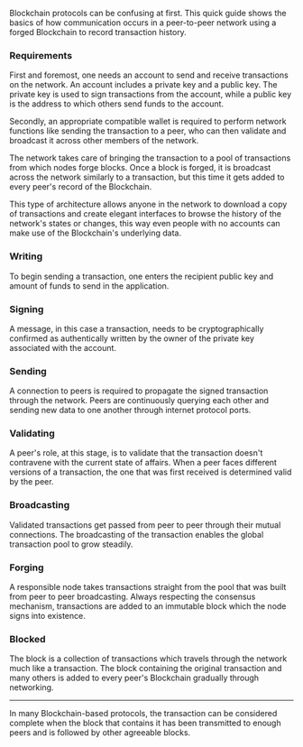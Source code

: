 Blockchain protocols can be confusing at first. This quick guide shows the basics of how communication occurs in a peer-to-peer network using a forged Blockchain to record transaction history.

### Requirements
First and foremost, one needs an account to send and receive transactions on the network. An account includes a private key and a public key. The private key is used to sign transactions from the account, while a public key is the address to which others send funds to the account.

Secondly, an appropriate compatible wallet is required to perform network functions like sending the transaction to a peer, who can then validate and broadcast it across other members of the network. 

The network takes care of bringing the transaction to a pool of transactions from which nodes forge blocks. Once a block is forged, it is broadcast across the network similarly to a transaction, but this time it gets added to every peer's record of the Blockchain.

This type of architecture allows anyone in the network to download a copy of transactions and create elegant interfaces to browse the history of the network's states or changes, this way even people with no accounts can make use of the Blockchain's underlying data.

### Writing
To begin sending a transaction, one enters the recipient public key and amount of funds to send in the application.

### Signing
A message, in this case a transaction, needs to be cryptographically confirmed as authentically written by the owner of the private key associated with the account.

### Sending
A connection to peers is required to propagate the signed transaction through the network. Peers are continuously querying each other and sending new data to one another through internet protocol ports.

### Validating
A peer's role, at this stage, is to validate that the transaction doesn't contravene with the current state of affairs. When a peer faces different versions of a transaction, the one that was first received is determined valid by the peer.

### Broadcasting
Validated transactions get passed from peer to peer through their mutual connections. The broadcasting of the transaction enables the global transaction pool to grow steadily.

### Forging
A responsible node takes transactions straight from the pool that was built from peer to peer broadcasting. Always respecting the consensus mechanism, transactions are added to an immutable block which the node signs into existence.

### Blocked
The block is a collection of transactions which travels through the network much like a transaction. The block containing the original transaction and many others is added to every peer's Blockchain gradually through networking.

* * *

In many Blockchain-based protocols, the transaction can be considered complete when the block that contains it has been transmitted to enough peers and is followed by other agreeable blocks.